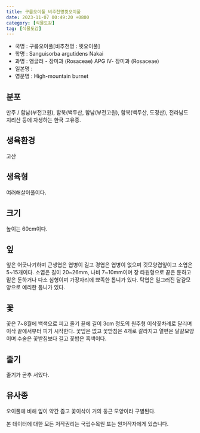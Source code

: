 ```yaml
---
title: 구름오이풀_비추천명묏오이풀
date: 2023-11-07 00:49:20 +0800
category: [식물도감]
tag: [식물도감]
---
```




- 국명 : 구름오이풀[비추천명 : 묏오이풀]
- 학명 : Sanguisorba argutidens Nakai
- 과명 : 앵글러 - 장미과 (Rosaceae) APG Ⅳ- 장미과 (Rosaceae)
- 일본명 : 
- 영문명 : High-mountain burnet


## 분포
만주 / 함남(부전고원), 함북(백두산, 함남(부전고원), 함북(백두산, 도정산), 전라남도 지리산 등에 자생하는 한국 고유종.
## 생육환경
고산
## 생육형
여러해살이풀이다.
## 크기
높이는 60cm이다.
## 잎
잎은 어긋나기하며 근생엽은 엽병이 길고 경엽은 엽병이 없으며 깃모양겹잎이고 소엽은 5~15개이다. 소엽은 길이 20~26mm, 나비 7~10mm이며 장 타원형으로 끝은 둔하고 밑은 둔하거나 다소 심형이며 가장자리에 뾰족한 톱니가 있다. 탁엽은 일그러진 달걀모양으로 예리한 톱니가 있다.
## 꽃
꽃은 7~8월에 백색으로 피고 줄기 끝에 길이 3cm 정도의 원주형 이삭꽃차례로 달리며 이삭 끝에서부터 피기 시작한다. 꽃잎은 없고 꽃받침은 4개로 갈라지고 열편은 달걀모양이며 수술은 꽃받침보다 길고 꽃밥은 흑색이다.
## 줄기
줄기가 곧추 서있다.
## 유사종
오이풀에 비해 잎이 약간 좁고 꽃이삭이 거의 둥근 모양이라 구별된다.






본 데이터에 대한 모든 저작권리는 국립수목원 또는 원저작자에게 있습니다.
